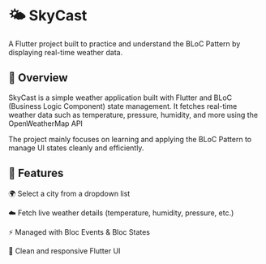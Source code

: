 # 🌤️ SkyCast

A Flutter project built to practice and understand the BLoC Pattern by displaying real-time weather data.

## 📌 Overview

SkyCast is a simple weather application built with Flutter and BLoC (Business Logic Component) state management.
It fetches real-time weather data such as temperature, pressure, humidity, and more using the OpenWeatherMap API

The project mainly focuses on learning and applying the BLoC Pattern to manage UI states cleanly and efficiently.

## 🚀 Features

🌍 Select a city from a dropdown list

☁️ Fetch live weather details (temperature, humidity, pressure, etc.)

⚡ Managed with Bloc Events & Bloc States

📱 Clean and responsive Flutter UI
